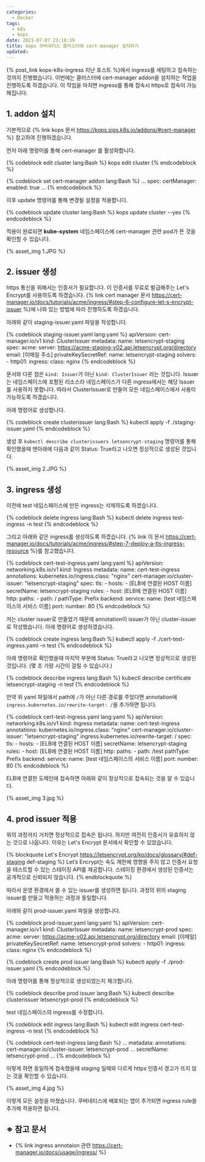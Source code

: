 ```yaml
---
categories:
  - Docker
tags:
  - k8s
  - kops
date: 2021-07-07 23:18:19
title: kops 쿠버네티스 클러스터에 cert-manager 설치하기
updated:
---
```


{% post_link kops-k8s-ingress 지난 포스트 %}에서 ingress를 세팅하고 접속하는 것까지 진행했습니다.
이번에는 클러스터에 cert-manager addon을 설치하는 작업을 진행하도록 하겠습니다.
이 작업을 마치면 ingress를 통해 접속시 https로 접속이 가능해집니다.

## 1. addon 설치

기본적으로 {% link kops 문서 https://kops.sigs.k8s.io/addons/#cert-manager %} 참고하여 진행하겠습니다.

먼저 아래 명령어를 통해 cert-manager 를 활성화합니다.

{% codeblock edit cluster lang:Bash %}
    kops edit cluster
{% endcodeblock %}

{% codeblock set cert-manager addon lang:Bash %}
    ...
    spec:
      certManager:
        enabled: true
    ...
{% endcodeblock %}

이후 update 명령어를 통해 변경될 설정을 적용합니다.

{% codeblock update cluster lang:Bash %}
    kops update cluster --yes
{% endcodeblock %}

적용이 완료되면 **kube-system** 네임스페이스에 cert-manager 관련 pod가 뜬 것을 확인할 수 있습니다.

{% asset_img 1.JPG %}

## 2. issuer 생성

https 통신을 위해서는 인증서가 필요합니다. 이 인증서를 무료로 발급해주는 Let's Encrypt를 사용하도록 하겠습니다.
{% link cert manager 문서 https://cert-manager.io/docs/tutorials/acme/ingress/#step-6-configure-let-s-encrypt-issuer %}에 나와 있는 방법에 따라 진행하도록 하겠습니다.

아래와 같이 staging-issuer.yaml 파일을 작성합니다.

{% codeblock staging-issuer.yaml lang:yaml %}
    apiVersion: cert-manager.io/v1
    kind: ClusterIssuer
    metadata:
      name: letsencrypt-staging
    spec:
      acme:
        server: https://acme-staging-v02.api.letsencrypt.org/directory
        email: [이메일 주소]
        privateKeySecretRef:
          name: letsencrypt-staging
        solvers:
        - http01:
            ingress:
              class:  nginx
{% endcodeblock %}

문서와 다른 점은 `kind: Issuer`가 아닌 `kind: ClusterIssuer` 라는 것입니다.
Issuer는 네임스페이스에 포함된 리소스라 네임스페이스가 다른 ingress에서는 해당 Issuer를 사용하지 못합니다.
따라서 ClusterIssuer로 만들어 모든 네임스페이스에서 사용이 가능하도록 하겠습니다.

아래 명령어로 생성합니다.

{% codeblock create clusterissuer lang:Bash %}
    kubectl apply -f ./staging-issuer.yaml
{% endcodeblock %}

생성 후 `kubectl describe clusterissuers letsencrypt-staging` 명령어를 통해 확인했을때 맨아래에 다음과 같이 Status: True라고 나오면 정상적으로 생성된 것입니다.

{% asset_img 2.JPG %}

## 3. ingress 생성

이전에 test 네임스페이스에 만든 ingress는 삭제하도록 하겠습니다.

{% codeblock delete ingress lang:Bash %}
    kubectl delete ingress test-ingress -n test
{% endcodeblock %}

그리고 아래와 같은 ingress를 생성하도록 하겠습니다. {% link 이 문서 https://cert-manager.io/docs/tutorials/acme/ingress/#step-7-deploy-a-tls-ingress-resource %}를 참고했습니다.

{% codeblock cert-test-ingress.yaml lang:yaml %}
    apiVersion: networking.k8s.io/v1
    kind: Ingress
    metadata:
      name: cert-test-ingress
      annotations:
        kubernetes.io/ingress.class: "nginx"
        cert-manager.io/cluster-issuer: "letsencrypt-staging"
    spec:
      tls:
      - hosts:
        - [ELB에 연결된 HOST 이름]
        secretName: letsencrypt-staging
      rules:
      - host: [ELB에 연결된 HOST 이름]
        http:
          paths:
          - path: /
            pathType: Prefix
            backend:
              service:
                name: [test 네임스페이스의 서비스 이름]
                port:
                  number: 80
{% endcodeblock %}

저는 cluster issuer로 만들었기 때문에 annotation이 issuer가 아닌 cluster-issuer로 작성했습니다.
아래 명령어로 생성하겠습니다.

{% codeblock create ingress lang:Bash %}
    kubectl apply -f ./cert-test-ingress.yaml -n test
{% endcodeblock %}

아래 명령어로 확인했을때 마지막 부분에 Status: True라고 나오면 정상적으로 생성된 것입니다.
(몇 초 가량 시간이 걸릴 수 있습니다.)

{% codeblock describe ingress lang:Bash %}
    kubectl describe certificate letsencrypt-staging -n test
{% endcodeblock %}

만약 위 yaml 파일에서 path에 `/`가 아닌 다른 경로를 주었다면 annotation에 `ingress.kubernetes.io/rewrite-target: /`을 추가하면 됩니다.

{% codeblock cert-test-ingress.yaml lang:yaml %}
    apiVersion: networking.k8s.io/v1
    kind: Ingress
    metadata:
      name: cert-test-ingress
      annotations:
        kubernetes.io/ingress.class: "nginx"
        cert-manager.io/cluster-issuer: "letsencrypt-staging"
        ingress.kubernetes.io/rewrite-target: /
    spec:
      tls:
      - hosts:
        - [ELB에 연결된 HOST 이름]
        secretName: letsencrypt-staging
      rules:
      - host: [ELB에 연결된 HOST 이름]
        http:
          paths:
          - path: /test
            pathType: Prefix
            backend:
              service:
                name: [test 네임스페이스의 서비스 이름]
                port:
                  number: 80
{% endcodeblock %}

ELB에 연결한 도메인에 접속하면 아래와 같이 정상적으로 접속되는 것을 알 수 있습니다.

{% asset_img 3.jpg %}

## 4. prod issuer 적용

위의 과정까지 거치면 정상적으로 접속은 됩니다. 하지만 여전히 인증서가 유효하지 않는 것으로 나옵니다.
이유는 Let's Encrypt 문서에서 확인할 수 있었습니다.

{% blockquote Let's Encrypt https://letsencrypt.org/ko/docs/glossary/#def-staging def-staging %}
    Let’s Encrypt는 속도 제한에 영향을 주지 않고 인증서 요청을 테스트할 수 있는 스테이징 API를 제공합니다.
    스테이징 환경에서 생성된 인증서는 공개적으로 신뢰되지 않습니다.
{% endblockquote %}

따라서 운영 환경에서 쓸 수 있는 issuer를 생성하면 됩니다.
과정의 위의 staging issuer를 만들고 적용하는 과정과 동일합니다.

아래와 같이 prod-issuer.yaml 파일을 생성합니다.

{% codeblock prod-issuer.yaml lang:yaml %}
    apiVersion: cert-manager.io/v1
    kind: ClusterIssuer
    metadata:
      name: letsencrypt-prod
    spec:
      acme:
        server: https://acme-v02.api.letsencrypt.org/directory
        email: [이메일]
        privateKeySecretRef:
          name: letsencrypt-prod
        solvers:
        - http01:
            ingress:
              class:  nginx
{% endcodeblock %}

{% codeblock create prod issuer lang:Bash %}
    kubectl apply -f ./prod-issuer.yaml
{% endcodeblock %}

아래 명령어를 통해 정상적으로 생성되었는지 체크합니다.

{% codeblock describe prod issuer lang:Bash %}
    kubectl describe clusterissuer letsencrypt-prod
{% endcodeblock %}

test 네임스페이스의 ingress를 수정합니다.

{% codeblock edit ingress lang:Bash %}
    kubectl edit ingress cert-test-ingress -n test
{% endcodeblock %}

{% codeblock cert-test-ingress lang:Bash %}
    ...
    metadata:
      annotations:
        cert-manager.io/cluster-issuer: letsencrypt-prod
    ...
    secretName: letsencrypt-prod
    ...
{% endcodeblock %}

이렇게 하면 동일하게 접속했을때 staging 일때와 다르게 https 인증서 경고가 뜨지 않는 것을 확인할 수 있습니다.

{% asset_img 4.jpg %}

이렇게 모든 설정을 마쳤습니다. 쿠버네티스에 배포되는 앱이 추가되면 ingress rule을 추가해 적용하면 됩니다.

## ※ 참고 문서

- {% link ingress annotaion 관련 https://cert-manager.io/docs/usage/ingress/ %}